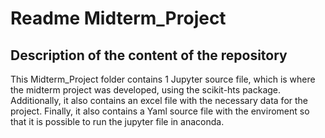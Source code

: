 # Readme Midterm_Project

## Description of the content of the repository
This Midterm_Project folder contains 1 Jupyter source file, which is where the midterm project was developed, using the scikit-hts package. Additionally, it also contains an excel file with the necessary data for the project. Finally, it also contains a Yaml source file with the enviroment so that it is possible to run the jupyter file in anaconda.

